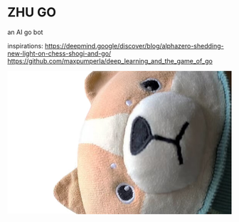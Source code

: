 # ZHU GO

an AI go bot

inspirations:
<https://deepmind.google/discover/blog/alphazero-shedding-new-light-on-chess-shogi-and-go/>
<https://github.com/maxpumperla/deep_learning_and_the_game_of_go>

![猪](docs/pic/zhu.jpg)
